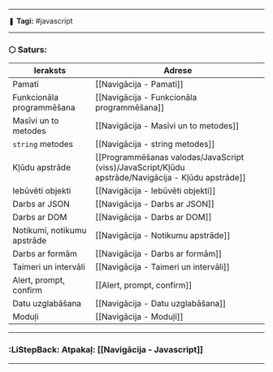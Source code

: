 ___

❚ **Tagi:** #javascript

---
### ⬡ Saturs:

| Ieraksts                    | Adrese                                                                        |
| --------------------------- | ----------------------------------------------------------------------------- |
| Pamati                      | [[Navigācija - Pamati]]                                                       |
| Funkcionāla programmēšana   | [[Navigācija - Funkcionāla programmēšana]]                                    |
| Masīvi un to metodes        | [[Navigācija - Masīvi un to metodes]]                                         |
| `string` metodes            | [[Navigācija - string metodes]]                                               |
| Kļūdu apstrāde              | [[Programmēšanas valodas/JavaScript (viss)/JavaScript/Kļūdu apstrāde/Navigācija - Kļūdu apstrāde]] |
| Iebūvēti objekti            | [[Navigācija - Iebūvēti objekti]]                                             |
| Darbs ar JSON               | [[Navigācija - Darbs ar JSON]]                                                |
| Darbs ar DOM                | [[Navigācija - Darbs ar DOM]]                                                 |
| Notikumi, notikumu apstrāde | [[Navigācija - Notikumu apstrāde]]                                            |
| Darbs ar formām             | [[Navigācija - Darbs ar formām]]                                              |
| Taimeri un intervāli        | [[Navigācija - Taimeri un intervāli]]                                         |
| Alert, prompt, confirm      | [[Alert, prompt, confirm]]                                                    |
| Datu uzglabāšana            | [[Navigācija - Datu uzglabāšana]]                                             |
| Moduļi                      | [[Navigācija - Moduļi]]                                                       |

---
### :LiStepBack: Atpakaļ: [[Navigācija - Javascript]]

___